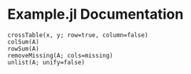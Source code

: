 # Example.jl Documentation

```@docs
crossTable(x, y; row=true, column=false)
colSum(A)
rowSum(A)
removeMissing(A; cols=missing)
unlist(A; unify=false)
```
